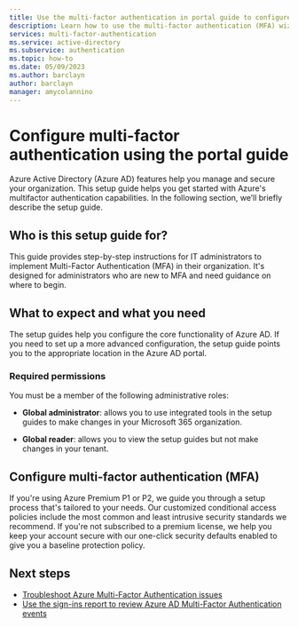 ```yaml
---
title: Use the multi-factor authentication in portal guide to configure MFA
description: Learn how to use the multi-factor authentication (MFA) wizard to deploy MFA for your organization
services: multi-factor-authentication
ms.service: active-directory
ms.subservice: authentication
ms.topic: how-to
ms.date: 05/09/2023
ms.author: barclayn
author: barclayn
manager: amycolannino
---
```


# Configure multi-factor authentication using the portal guide

Azure Active Directory (Azure AD) features help you manage and secure your organization. This setup guide helps you get started with Azure's multifactor authentication capabilities. In the following section, we’ll briefly describe the setup guide.

## Who is this setup guide for?

This guide provides step-by-step instructions for IT administrators to implement Multi-Factor Authentication (MFA) in their organization. It's designed for administrators who are new to MFA and need guidance on where to begin.

## What to expect and what you need

The setup guides help you configure the core functionality of Azure AD. If you need to set up a more advanced configuration, the setup guide points you to the appropriate location in the Azure AD portal.

### Required permissions

You must be a member of the following administrative roles:

- **Global administrator**: allows you to use integrated tools in the setup guides to make changes in your Microsoft 365 organization.

- **Global reader**: allows you to view the setup guides but not make changes in your tenant.

## Configure multi-factor authentication (MFA)

If you're using Azure Premium P1 or P2, we guide you through a setup process that's tailored to your needs. Our customized conditional access policies include the most common and least intrusive security standards we recommend. If you're not subscribed to a premium license, we help you keep your account secure with our one-click security defaults enabled to give you a baseline protection policy.

## Next steps

- [Troubleshoot Azure Multi-Factor Authentication issues](/troubleshoot/azure/active-directory/troubleshoot-azure-mfa-issue)
- [Use the sign-ins report to review Azure AD Multi-Factor Authentication events](howto-mfa-reporting.md)